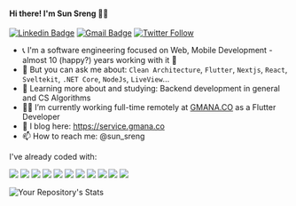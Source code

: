 #### Hi there! I'm Sun Sreng 👋😄 
[![Linkedin Badge](https://img.shields.io/badge/-LinkedIn-blue?style=flat-square&logo=Linkedin&logoColor=white&link=link_do_seu_perfil_no_linkedin)](https://www.linkedin.com/in/sun-sreng-b151214b/)
[![Gmail Badge](https://img.shields.io/badge/-Gmail-c14438?style=flat-square&logo=Gmail&logoColor=white&link=mailto:seu_email)](mailto:sun_sreng@hotmail.com)
[![Twitter Follow](https://img.shields.io/twitter/follow/sun_sreng?color=d83a7c&logoColor=d83a7c&style=flat-square&logo=Twitter)](https://twitter.com/sun_sreng)

- 📞 I'm a software engineering focused on Web, Mobile Development - almost 10 (happy?) years working with it 😬
- 💬 But you can ask me about: `Clean Architecture`, `Flutter`, `Nextjs`, `React`, `Sveltekit`, `.NET Core`, `NodeJs`, `LiveView`...
- 🌱 Learning more about and studying: Backend development in general and CS Algorithms
- 👨‍💻 I’m currently working full-time remotely at [GMANA.CO](https://gmana.co) as a Flutter Developer
- 📃 I blog here: https://service.gmana.co
- 📫 How to reach me: @sun_sreng

I've already coded with:

<img src="https://img.shields.io/badge/Dart-0175C2?style=for-the-badge&logo=dart&logoColor=white" /> <img src="https://img.shields.io/badge/Flutter-02569B?style=for-the-badge&logo=flutter&logoColor=white" /> <img src="https://img.shields.io/badge/C%23-239120?style=for-the-badge&logo=c-sharp&logoColor=white" /> <img src="https://img.shields.io/badge/.NET-5C2D91?style=for-the-badge&logo=.net&logoColor=white" /> <img src="https://img.shields.io/badge/TypeScript-007ACC?style=for-the-badge&logo=typescript&logoColor=white" />
<img src="https://img.shields.io/badge/Svelte-4A4A55?style=for-the-badge&logo=svelte&logoColor=FF3E00" /> <img src="https://img.shields.io/badge/Java-ED8B00?style=for-the-badge&logo=java&logoColor=white" /> <img src="https://img.shields.io/badge/Ruby-CC342D?style=for-the-badge&logo=ruby&logoColor=white" /> <img src="https://img.shields.io/badge/Swift-FA7343?style=for-the-badge&logo=swift&logoColor=white" /> <img src="https://img.shields.io/badge/C%23-239120?style=for-the-badge&logo=c-sharp&logoColor=white" /> <img src="https://img.shields.io/badge/Elixir-4B275F?style=for-the-badge&logo=elixir&logoColor=white" />

![Your Repository's Stats](https://github-readme-stats.vercel.app/api?username=guilherme-v&show_icons=true&hide=issues&count_private=true&theme=highcontrast)

<!--
Here are some ideas to get you started:

- 🔭 I’m currently working on ...
- 🌱 I’m currently learning ...
- 👯 I’m looking to collaborate on ...
- 🤔 I’m looking for help with ...
- 💬 Ask me about ...
- 📫 How to reach me: ...
- 😄 Pronouns: ...
- ⚡ Fun fact: ...

-->
